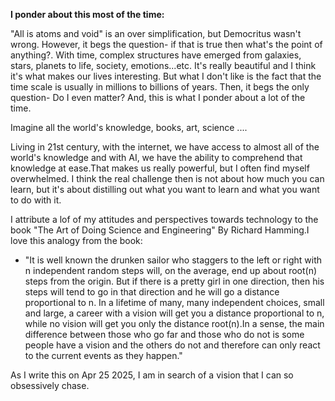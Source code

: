 
**I ponder about this most of the time:**

"All is atoms and void" is an over simplification, but Democritus wasn't wrong. However, it begs the question- if that is true then what's the point of anything?. With time, complex structures have emerged from galaxies, stars, planets to life, society, emotions...etc. It's really beautiful and I think it's what makes our lives interesting. But what I don't like is the fact that the time scale is usually in millions to billions of years. Then, it begs the only question- Do I even matter? And, this is what I ponder about a lot of the time. 

Imagine all the world's knowledge, books, art, science ....


Living in 21st century, with the internet, we have access to almost all of the world's knowledge and with AI, we have the ability to comprehend that knowledge at ease.That makes us really powerful, but I often find myself overwhelmed. I think the real challenge then is not about how much you can learn, but it's about distilling out what you want to learn and what you want to do with it.

I attribute a lof of my attitudes and perspectives towards technology to the book "The Art of Doing Science and Engineering" By Richard Hamming.I love this analogy from the book:

* "It is well known the drunken sailor who staggers to the left or right with n independent random steps will, on the average, end up about root(n) steps from the origin. But if there is a pretty girl in one direction, then his steps will tend to go in that direction and he will go a distance proportional to n. In a lifetime of many, many independent choices, small and large, a career with a vision will get you a distance proportional to n, while no vision will get you only the distance root(n).In a sense, the main difference between those who go far and those who do not is some people have a vision and the others do not and therefore can only react to the current events as they happen."

As I write this on Apr 25 2025, I am in search of a vision that I can so obsessively chase.


<!-- 
I often learn a lot just by working with amazing people. If you and your team are chasing a vision-Tell me about it.


 If I were to distill all my thoughts together and come up with one sentence about what's the best thing to do in life, it can't be better than this.

"Lastly, in a sense, this is a religious course—I am preaching the message that, with apparently only one life to live on this earth, you ought to try to make significant contributions to humanity rather than just get along through life comfortably—that the life of trying to achieve excellence in some area is in itself a worthy goal for your life." -->